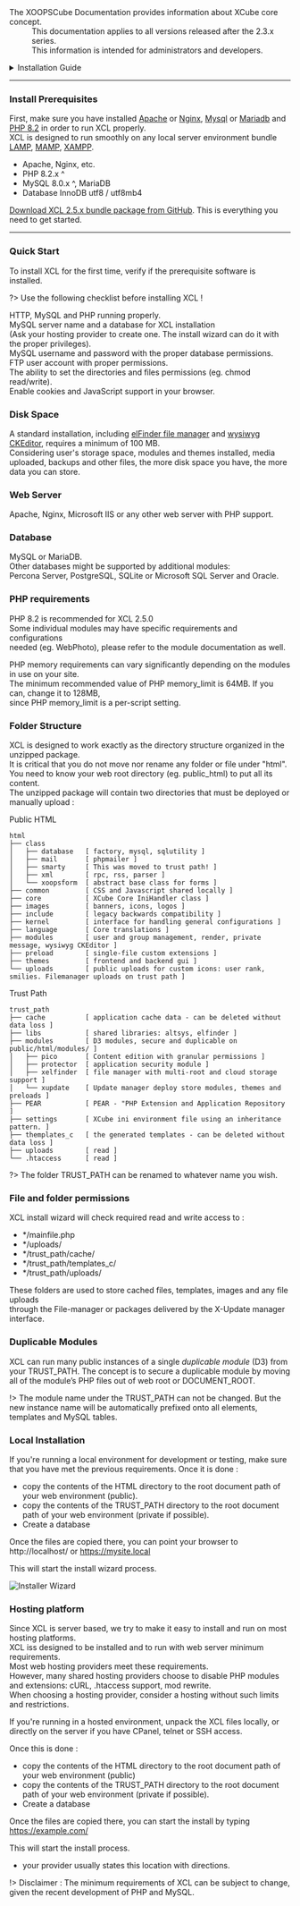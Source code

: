 <dl>
  <dt>The XOOPSCube Documentation provides information about XCube core concept.</dt>
  <dd><span class="iconify" data-icon="mdi:cube-scan" data-width="18px" data-height="18px"></span> This documentation applies to all versions released after the 2.3.x series.</dd>
  <dd><span class="iconify" data-icon="mdi:account-multiple" data-width="18px" data-height="18px"></span> This information is intended for administrators and developers.</dd>
</dl>

<details>
<summary style="cursor: pointer;">Installation Guide</summary>

- [install-prerequisites](#install-prerequisites)
- [Quick Start](#quick-start)
- [Disk Space](#disk-space)
- [Web Server](#web-server)
- [Database](#database)
- [PHP Requirements](#php-requirements)
- [Folder Structure](#folder-structure)
- [File and folder permissions](#file-and-folder-permissions)
- [Duplicable Modules](#duplicable-modules)
- [Local Installation](#local-installation)
- [Hosting Platform](#hosting-platform)

</details>

-----

<span class="iconify" data-icon="logos:apache" data-width="48" data-height="48"></span>
<span class="iconify" data-icon="logos:mysql" data-width="48" data-height="48"></span>
<span class="iconify" data-icon="logos:php" data-width="48" data-height="48"></span>

### Install Prerequisites

First, make sure you have installed [Apache](https://httpd.apache.org/docs/2.4/) or [Nginx](https://www.nginx.com/), [Mysql](https://dev.mysql.com/downloads/) or [Mariadb](https://mariadb.org/) and [PHP 8.2](https://www.php.net/) in order to run XCL properly.  
XCL is designed to run smoothly on any local server environment bundle [LAMP](https://en.wikipedia.org/wiki/LAMP_(software_bundle)), [MAMP](https://www.mamp.info/en/), [XAMPP](https://www.apachefriends.org/index.html).

- Apache, Nginx, etc.
- PHP 8.2.x ^
- MySQL 8.0.x ^, MariaDB
- Database InnoDB utf8 / utf8mb4

<a href="https://github.com/xoopscube/legacy" target="_blank">Download XCL 2.5.x bundle package from GitHub</a>. This is everything you need to get started.

-----
### Quick Start

To install XCL for the first time, verify if the prerequisite software is installed.

?> Use the following checklist before installing XCL !

<span class="iconify" data-icon="emojione-v1:black-square-button" data-inline="false"></span> HTTP, MySQL and PHP running properly.  
<span class="iconify" data-icon="emojione-v1:black-square-button" data-inline="false"></span> MySQL server name and a database for XCL installation   
  (Ask your hosting provider to create one. The install wizard can do it with the proper privileges).   
<span class="iconify" data-icon="emojione-v1:black-square-button" data-inline="false"></span> MySQL username and password with the proper database permissions.   
<span class="iconify" data-icon="emojione-v1:black-square-button" data-inline="false"></span> FTP user account with proper permissions.  
<span class="iconify" data-icon="emojione-v1:black-square-button" data-inline="false"></span> The ability to set the directories and files permissions (eg. chmod read/write).   
<span class="iconify" data-icon="emojione-v1:black-square-button" data-inline="false"></span> Enable cookies and JavaScript support in your browser.   
  
### Disk Space
A standard installation, including <a href="https://github.com/Studio-42/elFinder" target="_blank">elFinder file manager</a> and <a href="https://github.com/ckeditor/ckeditor4" target="_blank">wysiwyg CKEditor</a>, 
requires a minimum of 100 MB.  
Considering user's storage space, modules and themes installed, media uploaded, backups and other files, the more disk space you have, the more data you can store.

### Web Server
Apache, Nginx, Microsoft IIS or any other web server with PHP support.

### Database
MySQL or MariaDB.  
Other databases might be supported by additional modules:  
Percona Server, PostgreSQL, SQLite or Microsoft SQL Server and Oracle.

### PHP requirements

PHP 8.2 is recommended for XCL 2.5.0  
Some individual modules may have specific requirements and configurations  
needed (eg. WebPhoto), please refer to the module documentation as well.

PHP memory requirements can vary significantly depending on the modules in use on your site.  
The minimum recommended value of PHP memory_limit is 64MB. If you can, change it to 128MB,  
since PHP memory_limit is a per-script setting.

### Folder Structure

XCL is designed to work exactly as the directory structure organized in the unzipped package.  
It is critical that you do not move nor rename any folder or file under "html".   
You need to know your web root directory (eg. public_html) to put all its content.  
The unzipped package will contain two directories that must be deployed or manually upload :

<span class="iconify" data-icon="flat-color-icons:opened-folder" data-width="24" data-height="24"></span> Public HTML
```
html
├── class  
│   ├── database   [ factory, mysql, sqlutility ]  
│   ├── mail       [ phpmailer ]  
│   ├── smarty     [ This was moved to trust path! ]  
│   ├── xml        [ rpc, rss, parser ]  
│   └── xoopsform  [ abstract base class for forms ]  
├── common         [ CSS and Javascript shared locally ]  
├── core           [ XCube Core IniHandler class ]  
├── images         [ banners, icons, logos ]  
├── include        [ legacy backwards compatibility ]  
├── kernel         [ interface for handling general configurations ]  
├── language       [ Core translations ]  
├── modules        [ user and group management, render, private message, wysiwyg CKEditor ]  
├── preload        [ single-file custom extensions ]  
├── themes         [ frontend and backend gui ]  
└── uploads        [ public uploads for custom icons: user rank, smilies. Filemanager uploads on trust path ]  
```
<span class="iconify" data-icon="flat-color-icons:opened-folder" data-width="24" data-height="24"></span> Trust Path
```
trust_path  
├── cache          [ application cache data - can be deleted without data loss ]  
├── libs           [ shared libraries: altsys, elfinder ]  
├── modules        [ D3 modules, secure and duplicable on public/html/modules/ ]  
│   ├── pico       [ Content edition with granular permissions ]  
│   ├── protector  [ application security module ]  
│   ├── xelfinder  [ file manager with multi-root and cloud storage support ]  
│   └── xupdate    [ Update manager deploy store modules, themes and preloads ]  
├── PEAR           [ PEAR - "PHP Extension and Application Repository ]  
├── settings       [ XCube ini environment file using an inheritance pattern. ]  
├── themplates_c   [ the generated templates - can be deleted without data loss ]  
├── uploads        [ read ]  
└── .htaccess      [ read ]  
```
?> The folder TRUST_PATH can be renamed to whatever name you wish.

### File and folder permissions

<span class="iconify" data-icon="emojione-v1:construction" data-inline="false"></span> XCL install wizard will check required read and write access to :  

+ */mainfile.php
+ */uploads/
+ */trust_path/cache/
+ */trust_path/templates_c/
+ */trust_path/uploads/

These folders are used to store cached files, templates, images and any file uploads  
through the File-manager or packages delivered by the X-Update manager interface.

### Duplicable Modules

XCL can run many public instances of a single _duplicable module_ (D3) from your TRUST_PATH. The concept is to secure a duplicable module by moving all of the module’s PHP files out of web root or DOCUMENT_ROOT.

!> The module name under the TRUST_PATH can not be changed. But the new instance name will be automatically prefixed onto all elements, templates and MySQL tables.

### Local Installation

If you're running a local environment for development or testing, make sure that you have met the previous requirements. Once it is done :

+ copy the contents of the HTML directory to the root document path of your web environment (public).
+ copy the contents of the TRUST_PATH directory to the root document path of your web environment (private if possible).
+ Create a database

Once the files are copied there, you can point your browser to http://localhost/ or https://mysite.local

This will start the install wizard process.

<img src="_media/xcl-installer-wizard.jpg" title="Installer Wizard">

### Hosting platform

Since XCL is server based, we try to make it easy to install and run on most hosting platforms.   
XCL iss designed to be installed and to run with web server minimum requirements.   
Most web hosting providers meet these requirements.   
However, many shared hosting providers choose to disable PHP modules and extensions: cURL, .htaccess support, mod rewrite.   
When choosing a hosting provider, consider a hosting without such limits and restrictions.

If you're running in a hosted environment, unpack the XCL files locally, or directly on the server if you have CPanel, telnet or SSH access.

Once this is done :

+ copy the contents of the HTML directory to the root document path of your web environment (public)
+ copy the contents of the TRUST_PATH directory to the root document path of your web environment (private if possible).
+ Create a database

Once the files are copied there, you can start the install by typing https://example.com/

This will start the install process.

* your provider usually states this location with directions.

!> Disclaimer : The minimum requirements of XCL can be subject to change, given the recent development of PHP and MySQL.
